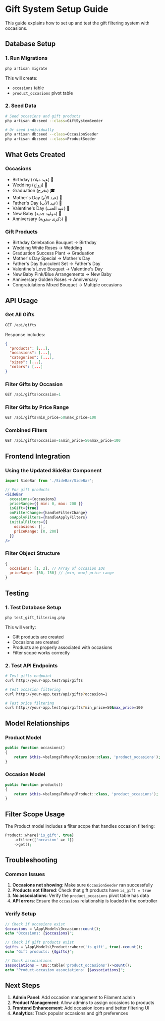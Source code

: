 # Gift System Setup Guide

This guide explains how to set up and test the gift filtering system with occasions.

## Database Setup

### 1. Run Migrations
```bash
php artisan migrate
```

This will create:
- `occasions` table
- `product_occasions` pivot table

### 2. Seed Data
```bash
# Seed occasions and gift products
php artisan db:seed --class=GiftSystemSeeder

# Or seed individually
php artisan db:seed --class=OccasionSeeder
php artisan db:seed --class=ProductSeeder
```

## What Gets Created

### Occasions
- Birthday (عيد ميلاد) 🎂
- Wedding (زواج) 💒
- Graduation (تخرج) 🎓
- Mother's Day (عيد الأم) 🌹
- Father's Day (عيد الأب) 👔
- Valentine's Day (عيد الحب) 💝
- New Baby (مولود جديد) 👶
- Anniversary (ذكرى سنوية) 💍

### Gift Products
- Birthday Celebration Bouquet → Birthday
- Wedding White Roses → Wedding
- Graduation Success Plant → Graduation
- Mother's Day Special → Mother's Day
- Father's Day Succulent Set → Father's Day
- Valentine's Love Bouquet → Valentine's Day
- New Baby Pink/Blue Arrangements → New Baby
- Anniversary Golden Roses → Anniversary
- Congratulations Mixed Bouquet → Multiple occasions

## API Usage

### Get All Gifts
```javascript
GET /api/gifts
```

Response includes:
```json
{
  "products": [...],
  "occasions": [...],
  "categories": [...],
  "sizes": [...],
  "colors": [...]
}
```

### Filter Gifts by Occasion
```javascript
GET /api/gifts?occasion=1
```

### Filter Gifts by Price Range
```javascript
GET /api/gifts?min_price=50&max_price=100
```

### Combined Filters
```javascript
GET /api/gifts?occasion=1&min_price=50&max_price=100
```

## Frontend Integration

### Using the Updated SideBar Component

```jsx
import SideBar from './SideBar/SideBar';

// For gift products
<SideBar
  occasions={occasions}
  priceRange={{ min: 0, max: 200 }}
  isGift={true}
  onFilterChange={handleFilterChange}
  onApplyFilters={handleApplyFilters}
  initialFilters={{
    occasions: [],
    priceRange: [0, 200]
  }}
/>
```

### Filter Object Structure
```javascript
{
  occasions: [1, 2], // Array of occasion IDs
  priceRange: [50, 150] // [min, max] price range
}
```

## Testing

### 1. Test Database Setup
```bash
php test_gift_filtering.php
```

This will verify:
- Gift products are created
- Occasions are created
- Products are properly associated with occasions
- Filter scope works correctly

### 2. Test API Endpoints
```bash
# Test gifts endpoint
curl http://your-app.test/api/gifts

# Test occasion filtering
curl http://your-app.test/api/gifts?occasion=1

# Test price filtering
curl http://your-app.test/api/gifts?min_price=50&max_price=100
```

## Model Relationships

### Product Model
```php
public function occasions()
{
    return $this->belongsToMany(Occasion::class, 'product_occasions');
}
```

### Occasion Model
```php
public function products()
{
    return $this->belongsToMany(Product::class, 'product_occasions');
}
```

## Filter Scope Usage

The Product model includes a filter scope that handles occasion filtering:

```php
Product::where('is_gift', true)
    ->filter(['occasion' => 1])
    ->get();
```

## Troubleshooting

### Common Issues

1. **Occasions not showing**: Make sure `OccasionSeeder` ran successfully
2. **Products not filtered**: Check that gift products have `is_gift = true`
3. **No associations**: Verify the `product_occasions` pivot table has data
4. **API errors**: Ensure the `occasions` relationship is loaded in the controller

### Verify Setup
```php
// Check if occasions exist
$occasions = \App\Models\Occasion::count();
echo "Occasions: {$occasions}";

// Check if gift products exist
$gifts = \App\Models\Product::where('is_gift', true)->count();
echo "Gift products: {$gifts}";

// Check associations
$associations = \DB::table('product_occasions')->count();
echo "Product-occasion associations: {$associations}";
```

## Next Steps

1. **Admin Panel**: Add occasion management to Filament admin
2. **Product Management**: Allow admins to assign occasions to products
3. **Frontend Enhancement**: Add occasion icons and better filtering UI
4. **Analytics**: Track popular occasions and gift preferences